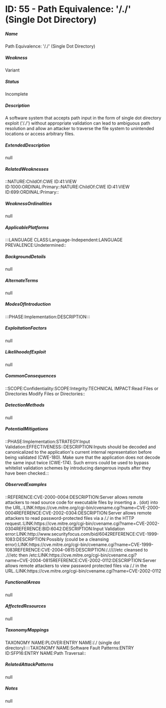 # ID: 55 - Path Equivalence: '/./' (Single Dot Directory)
<h5>Name</h5>Path Equivalence: '/./' (Single Dot Directory)
<h5>Weakness</h5>Variant
<h5>Status</h5>Incomplete
<h5>Description</h5>A software system that accepts path input in the form of single dot directory exploit ('/./') without appropriate validation can lead to ambiguous path resolution and allow an attacker to traverse the file system to unintended locations or access arbitrary files.
<h5>ExtendedDescription</h5>null
<h5>RelatedWeaknesses</h5>::NATURE:ChildOf:CWE ID:41:VIEW ID:1000:ORDINAL:Primary::NATURE:ChildOf:CWE ID:41:VIEW ID:699:ORDINAL:Primary::
<h5>WeaknessOrdinalities</h5>null
<h5>ApplicablePlatforms</h5>:::LANGUAGE CLASS:Language-Independent:LANGUAGE PREVALENCE:Undetermined::
<h5>BackgroundDetails</h5>null
<h5>AlternateTerms</h5>null
<h5>ModesOfIntroduction</h5>:::PHASE:Implementation:DESCRIPTION:::
<h5>ExploitationFactors</h5>null
<h5>LikelihoodofExploit</h5>null
<h5>CommonConsequences</h5>::SCOPE:Confidentiality:SCOPE:Integrity:TECHNICAL IMPACT:Read Files or Directories Modify Files or Directories::
<h5>DetectionMethods</h5>null
<h5>PotentialMitigations</h5>::PHASE:Implementation:STRATEGY:Input Validation:EFFECTIVENESS::DESCRIPTION:Inputs should be decoded and canonicalized to the application's current internal representation before being validated (CWE-180). Make sure that the application does not decode the same input twice (CWE-174). Such errors could be used to bypass whitelist validation schemes by introducing dangerous inputs after they have been checked.::
<h5>ObservedExamples</h5>::REFERENCE:CVE-2000-0004:DESCRIPTION:Server allows remote attackers to read source code for executable files by inserting a . (dot) into the URL.:LINK:https://cve.mitre.org/cgi-bin/cvename.cgi?name=CVE-2000-0004REFERENCE:CVE-2002-0304:DESCRIPTION:Server allows remote attackers to read password-protected files via a /./ in the HTTP request.:LINK:https://cve.mitre.org/cgi-bin/cvename.cgi?name=CVE-2002-0304REFERENCE:BID:6042:DESCRIPTION:Input Validation error:LINK:http://www.securityfocus.com/bid/6042REFERENCE:CVE-1999-1083:DESCRIPTION:Possibly (could be a cleansing error):LINK:https://cve.mitre.org/cgi-bin/cvename.cgi?name=CVE-1999-1083REFERENCE:CVE-2004-0815:DESCRIPTION:/./////etc cleansed to .///etc then /etc:LINK:https://cve.mitre.org/cgi-bin/cvename.cgi?name=CVE-2004-0815REFERENCE:CVE-2002-0112:DESCRIPTION:Server allows remote attackers to view password protected files via /./ in the URL.:LINK:https://cve.mitre.org/cgi-bin/cvename.cgi?name=CVE-2002-0112
<h5>FunctionalAreas</h5>null
<h5>AffectedResources</h5>null
<h5>TaxonomyMappings</h5>TAXONOMY NAME:PLOVER:ENTRY NAME:/./ (single dot directory)::::TAXONOMY NAME:Software Fault Patterns:ENTRY ID:SFP16:ENTRY NAME:Path Traversal::
<h5>RelatedAttackPatterns</h5>null
<h5>Notes</h5>null

